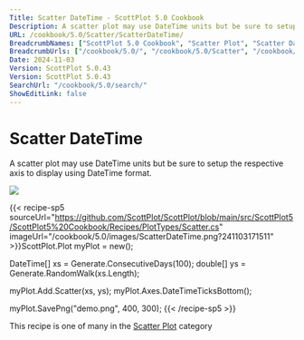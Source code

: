 ```yaml
---
Title: Scatter DateTime - ScottPlot 5.0 Cookbook
Description: A scatter plot may use DateTime units but be sure to setup the respective axis to display using DateTime format.
URL: /cookbook/5.0/Scatter/ScatterDateTime/
BreadcrumbNames: ["ScottPlot 5.0 Cookbook", "Scatter Plot", "Scatter DateTime"]
BreadcrumbUrls: ["/cookbook/5.0/", "/cookbook/5.0/Scatter", "/cookbook/5.0/Scatter/ScatterDateTime"]
Date: 2024-11-03
Version: ScottPlot 5.0.43
Version: ScottPlot 5.0.43
SearchUrl: "/cookbook/5.0/search/"
ShowEditLink: false
---
```



<div class='d-flex align-items-center mt-5'>
<h1 class='me-2 text-dark my-0 border-0'>Scatter DateTime</h1>
</div>

A scatter plot may use DateTime units but be sure to setup the respective axis to display using DateTime format.

[![](/cookbook/5.0/images/ScatterDateTime.png?241103171511)](/cookbook/5.0/images/ScatterDateTime.png?241103171511)

{{< recipe-sp5 sourceUrl="https://github.com/ScottPlot/ScottPlot/blob/main/src/ScottPlot5/ScottPlot5%20Cookbook/Recipes/PlotTypes/Scatter.cs" imageUrl="/cookbook/5.0/images/ScatterDateTime.png?241103171511" >}}ScottPlot.Plot myPlot = new();

DateTime[] xs = Generate.ConsecutiveDays(100);
double[] ys = Generate.RandomWalk(xs.Length);

myPlot.Add.Scatter(xs, ys);
myPlot.Axes.DateTimeTicksBottom();

myPlot.SavePng("demo.png", 400, 300);
{{< /recipe-sp5 >}}

<div class='my-5 text-center'>This recipe is one of many in the <a href='/cookbook/5.0/Scatter'>Scatter Plot</a> category</div>


